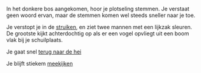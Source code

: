 In het donkere bos aangekomen, hoor je plotseling stemmen.
Je verstaat geen woord ervan, maar de stemmen komen wel steeds sneller naar je toe.

Je verstopt je in de [struiken](struiken/in_de_struiken.md), en ziet twee mannen met een lijkzak sleuren.
De grootste kijkt achterdochtig op als er een vogel opvliegt uit een boom vlak bij je schuilplaats. 

Je gaat snel [terug naar de hei](../welkom.md)

Je blijft stiekem [meekijken](ontvoering/ontvoering.md)

